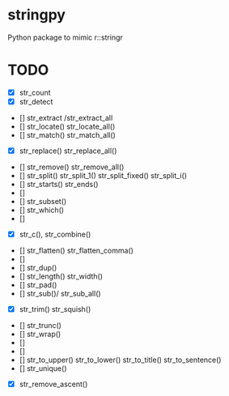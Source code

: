 # stringpy
Python package to mimic r::stringr

# TODO
- [x] str_count
- [x] str_detect
- [] str_extract /str_extract_all
- [] str_locate() str_locate_all()
- [] str_match() str_match_all()
- [x] str_replace() str_replace_all()
- [] str_remove() str_remove_all()
- [] str_split() str_split_1() str_split_fixed() str_split_i()
- [] str_starts() str_ends()
- [] 
- [] str_subset()
- [] str_which()
- [] 
- [x] str_c(), str_combine()
- [] str_flatten() str_flatten_comma()
- [] 
- [] str_dup()
- [] str_length() str_width()
- [] str_pad()
- [] str_sub()/  str_sub_all()
- [x] str_trim() str_squish()
- [] str_trunc()
- [] str_wrap()
- [] 
- [] 
- [] str_to_upper() str_to_lower() str_to_title() str_to_sentence()
- [] str_unique()
- [x] str_remove_ascent()